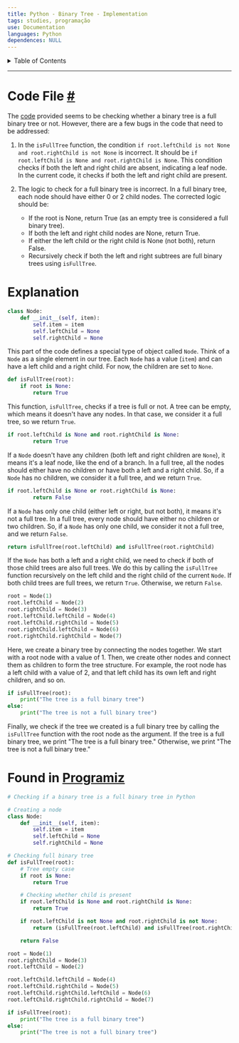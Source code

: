 ```yaml
---
title: Python - Binary Tree - Implementation
tags: studies, programação
use: Documentation
languages: Python
dependences: NULL
---
```


<details> <summary>Table of Contents</summary>

- [Code File #](#code-file-)
- [Explanation](#explanation)
- [Found in Programiz](#found-in-programiz)

</details>

---

# Code File [#](binary_tree.py)

The [code](#found-in-programiz) provided seems to be checking whether a binary tree is a full binary tree or not. However, there are a few bugs in the code that need to be addressed:

1.  In the `isFullTree` function, the condition `if root.leftChild is not None and root.rightChild is not None` is incorrect. It should be `if root.leftChild is None and root.rightChild is None`. This condition checks if both the left and right child are absent, indicating a leaf node. In the current code, it checks if both the left and right child are present.
    
2.  The logic to check for a full binary tree is incorrect. In a full binary tree, each node should have either 0 or 2 child nodes. The corrected logic should be:
    
    -   If the root is None, return True (as an empty tree is considered a full binary tree).
    -   If both the left and right child nodes are None, return True.
    -   If either the left child or the right child is None (not both), return False.
    -   Recursively check if both the left and right subtrees are full binary trees using `isFullTree`.


# Explanation

```python
class Node:
    def __init__(self, item):
        self.item = item
        self.leftChild = None
        self.rightChild = None
```

This part of the code defines a special type of object called `Node`. Think of a `Node` as a single element in our tree. Each `Node` has a value (`item`) and can have a left child and a right child. For now, the children are set to `None`.

```python
def isFullTree(root):
    if root is None:
        return True
```

This function, `isFullTree`, checks if a tree is full or not. A tree can be empty, which means it doesn't have any nodes. In that case, we consider it a full tree, so we return `True`.

```python
if root.leftChild is None and root.rightChild is None:
        return True
```

If a `Node` doesn't have any children (both left and right children are `None`), it means it's a leaf node, like the end of a branch. In a full tree, all the nodes should either have no children or have both a left and a right child. So, if a `Node` has no children, we consider it a full tree, and we return `True`.

```python
if root.leftChild is None or root.rightChild is None:
        return False
```

If a `Node` has only one child (either left or right, but not both), it means it's not a full tree. In a full tree, every node should have either no children or two children. So, if a `Node` has only one child, we consider it not a full tree, and we return `False`.

```python
return isFullTree(root.leftChild) and isFullTree(root.rightChild)
```

If the `Node` has both a left and a right child, we need to check if both of those child trees are also full trees. We do this by calling the `isFullTree` function recursively on the left child and the right child of the current `Node`. If both child trees are full trees, we return `True`. Otherwise, we return `False`.

```python
root = Node(1)
root.leftChild = Node(2)
root.rightChild = Node(3)
root.leftChild.leftChild = Node(4)
root.leftChild.rightChild = Node(5)
root.rightChild.leftChild = Node(6)
root.rightChild.rightChild = Node(7)
```

Here, we create a binary tree by connecting the nodes together. We start with a root node with a value of 1. Then, we create other nodes and connect them as children to form the tree structure. For example, the root node has a left child with a value of 2, and that left child has its own left and right children, and so on.

```python
if isFullTree(root):
    print("The tree is a full binary tree")
else:
    print("The tree is not a full binary tree")
```

Finally, we check if the tree we created is a full binary tree by calling the `isFullTree` function with the root node as the argument. If the tree is a full binary tree, we print "The tree is a full binary tree." Otherwise, we print "The tree is not a full binary tree."

# Found in [Programiz](https://www.programiz.com/dsa/full-binary-tree#python-code)

```python
# Checking if a binary tree is a full binary tree in Python

# Creating a node
class Node:
    def __init__(self, item):
        self.item = item
        self.leftChild = None
        self.rightChild = None

# Checking full binary tree
def isFullTree(root):
    # Tree empty case
    if root is None:
        return True

    # Checking whether child is present
    if root.leftChild is None and root.rightChild is None:
        return True

    if root.leftChild is not None and root.rightChild is not None:
        return (isFullTree(root.leftChild) and isFullTree(root.rightChild))

    return False

root = Node(1)
root.rightChild = Node(3)
root.leftChild = Node(2)

root.leftChild.leftChild = Node(4)
root.leftChild.rightChild = Node(5)
root.leftChild.rightChild.leftChild = Node(6)
root.leftChild.rightChild.rightChild = Node(7)

if isFullTree(root):
    print("The tree is a full binary tree")
else:
    print("The tree is not a full binary tree")
```